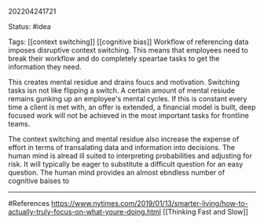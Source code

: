 202204241721

Status: #idea 

Tags: [[context switching]] [[cognitive bias]]
Workflow of referencing data imposes disruptive context switching. This means that employees need to break their workflow and do completely speartae tasks to get the information they need.

This creates mental residue and drains foucs and motivation. Switching tasks isn not like flipping a switch. A certain amount of mental resiude remains gunking up an employee's mental cycles. If this is constant every time a client is met with, an offer is extended, a financial model is built, deep focused work will not be achieved in the most important tasks for frontline teams.

The context switching and mental residue also increase the expense of effort in terms of transalating data and information into decisions. The human mind is alread ill suited to interpreting probabilities and adjusting for risk. It will typically be eager to substitute a difficult question for an easy question. The human mind provides an almost ebndless number of cognitive baises to  



___
#References
https://www.nytimes.com/2019/01/13/smarter-living/how-to-actually-truly-focus-on-what-youre-doing.html
[[Thinking Fast and Slow]]
